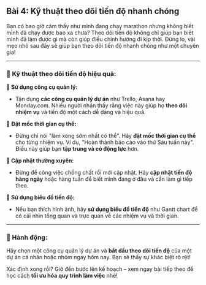 ## Bài 4: Kỹ thuật theo dõi tiến độ nhanh chóng

Bạn có bao giờ cảm thấy như mình đang chạy marathon nhưng không biết mình đã chạy được bao xa chưa? Theo dõi tiến độ không chỉ giúp bạn biết mình đã làm được gì mà còn giúp điều chỉnh hướng đi kịp thời. Đừng lo, vài mẹo nhỏ sau đây sẽ giúp bạn theo dõi tiến độ nhanh chóng như một chuyên gia!

---

### 📌 Kỹ thuật theo dõi tiến độ hiệu quả:

**🔹 Sử dụng công cụ quản lý:**
- Tận dụng **các công cụ quản lý dự án** như Trello, Asana hay Monday.com. Nhiều người nhận thấy rằng việc này giúp họ **theo dõi nhiệm vụ** và tiến độ một cách dễ dàng và hiệu quả.

**🔹 Đặt mốc thời gian cụ thể:**
- Đừng chỉ nói "làm xong sớm nhất có thể". Hãy **đặt mốc thời gian cụ thể** cho từng nhiệm vụ. Ví dụ, "Hoàn thành báo cáo vào thứ Sáu tuần này". Điều này giúp bạn **tập trung và có động lực** hơn.

**🔹 Cập nhật thường xuyên:**
- Đừng để công việc chồng chất rồi mới cập nhật. Hãy **cập nhật tiến độ hàng ngày** hoặc hàng tuần để biết mình đang ở đâu và cần làm gì tiếp theo.

**🔹 Sử dụng biểu đồ tiến độ:**
- Nếu bạn thích hình ảnh, hãy **sử dụng biểu đồ tiến độ** như Gantt chart để có cái nhìn tổng quan và trực quan về các nhiệm vụ và thời gian.

---

### 🚀 Hành động:

Hãy chọn một công cụ quản lý dự án và **bắt đầu theo dõi tiến độ** của một dự án cá nhân hoặc nhóm ngay hôm nay. Bạn sẽ thấy sự khác biệt rõ rệt!

Xác định xong rồi? Giờ đến bước lên kế hoạch – xem ngay bài tiếp theo để học cách **tối ưu hóa quy trình làm việc** nhé!